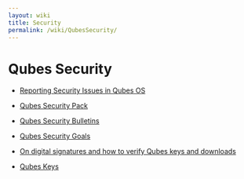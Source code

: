 ```yaml
---
layout: wiki
title: Security
permalink: /wiki/QubesSecurity/
---
```


Qubes Security
==============

-   [Reporting Security Issues in Qubes OS](/wiki/SecurityPage)
-   [Qubes Security Pack](/wiki/SecurityPack)
-   [Qubes Security Bulletins](/wiki/SecurityBulletins)
-   [Qubes Security Goals](/wiki/SecurityGoals)
-   [On digital signatures and how to verify Qubes keys and downloads](/wiki/VerifyingSignatures)

-   [​Qubes Keys](http://keys.qubes-os.org/keys/)

